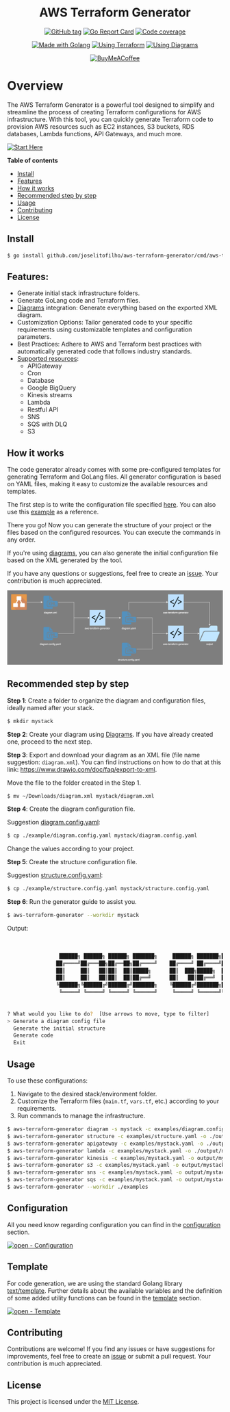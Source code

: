<div align="center">

# AWS Terraform Generator

[![GitHub tag](https://img.shields.io/github/release/joselitofilho/aws-terraform-generator?include_prereleases=&sort=semver&color=2ea44f&style=for-the-badge)](https://github.com/joselitofilho/aws-terraform-generator/releases/)
[![Go Report Card](https://goreportcard.com/badge/github.com/joselitofilho/aws-terraform-generator?style=for-the-badge)](https://goreportcard.com/report/github.com/joselitofilho/aws-terraform-generator)
[![Code coverage](https://img.shields.io/badge/Coverage-94.3%25-2ea44f?style=for-the-badge)](#)

[![Made with Golang](https://img.shields.io/badge/Golang-1.21.6-blue?logo=go&logoColor=white&style=for-the-badge)](https://go.dev "Go to Golang homepage")
[![Using Terraform](https://img.shields.io/badge/Terraform-3.76.1-blueviolet?logo=terraform&logoColor=white&style=for-the-badge)](https://registry.terraform.io/providers/hashicorp/aws/3.76.1/docs "Go to Terraform docs")
[![Using Diagrams](https://img.shields.io/badge/diagrams.net-orange?logo=&logoColor=white&style=for-the-badge)](https://app.diagrams.net/ "Go to Diagrams homepage")

[![BuyMeACoffee](https://img.shields.io/badge/Buy%20Me%20a%20Coffee-ffdd00?style=for-the-badge&logo=buy-me-a-coffee&logoColor=black)](https://www.buymeacoffee.com/joselitofilho)

</div>

# Overview

The AWS Terraform Generator is a powerful tool designed to simplify and streamline the process of creating Terraform configurations for AWS infrastructure. With this tool, you can quickly generate Terraform code to provision AWS resources such as EC2 instances, S3 buckets, RDS databases, Lambda functions, API Gateways, and much more.

[![Start Here](https://img.shields.io/badge/start%20here-blue?style=for-the-badge)](#recommended-step-by-step)

**Table of contents**

- [Install](#install)
- [Features](#features)
- [How it works](#how-it-works)
- [Recommended step by step](#recommended-step-by-step)
- [Usage](#usage)
- [Contributing](#contributing)
- [License](#license)

## Install

 ```bash
 $ go install github.com/joselitofilho/aws-terraform-generator/cmd/aws-terraform-generator@latest
 ```

## Features:
- Generate initial stack infrastructure folders.
- Generate GoLang code and Terraform files.
- [Diagrams](https://app.diagrams.net/) integration: Generate everything based on the exported XML diagram.
- Customization Options: Tailor generated code to your specific requirements using customizable templates and configuration parameters.
- Best Practices: Adhere to AWS and Terraform best practices with automatically generated code that follows industry standards.
- [Supported resources](https://drive.google.com/file/d/1Lrh6SikW1bvGXrfJLRDFBB4BChQdAPqz/view?usp=sharing):
    - APIGateway
    - Cron
    - Database
    - Google BigQuery
    - Kinesis streams
    - Lambda
    - Restful API
    - SNS
    - SQS with DLQ
    - S3

## How it works

The code generator already comes with some pre-configured templates for generating Terraform and GoLang files. All generator 
configuration is based on YAML files, making it easy to customize the available resources and templates.

The first step is to write the configuration file specified [here](CONFIGURATION.md). You can also use this [example](example/) as a reference.

There you go! Now you can generate the structure of your project or the files based on the configured resources. You can execute the commands in any order.

If you're using [diagrams](https://app.diagrams.net/), you can also generate the initial configuration file based on the XML generated by the tool.

If you have any questions or suggestions, feel free to create an [issue](https://github.com/joselitofilho/aws-terraform-generator/issues). Your contribution is much appreciated.

<div style="text-align:center"><img src="assets/general-overview.svg" /></div>

## Recommended step by step

**Step 1**: Create a folder to organize the diagram and configuration files, ideally named after your stack.
```bash
$ mkdir mystack
```

**Step 2**: Create your diagram using [Diagrams](https://app.diagrams.net/). If you have already created one, proceed to the next step.

**Step 3**: Export and download your diagram as an XML file (file name suggestion: `diagram.xml`).
You can find instructions on how to do that at this link: https://www.drawio.com/doc/faq/export-to-xml.

Move the file to the folder created in the Step 1.

```bash
$ mv ~/Downloads/diagram.xml mystack/diagram.xml
```

**Step 4**: Create the diagram configuration file.

Suggestion [diagram.config.yaml](./example/diagram.config.yaml):
```bash
$ cp ./example/diagram.config.yaml mystack/diagram.config.yaml
```

Change the values according to your project.

**Step 5**: Create the structure configuration file.

Suggestion [structure.config.yaml](./example/structure.config.yaml):
```bash
$ cp ./example/structure.config.yaml mystack/structure.config.yaml
```

**Step 6**: Run the generator guide to assist you.

```bash
$ aws-terraform-generator --workdir mystack
```

Output:
```bash


                 ██████╗ ██████╗ ██████╗ ███████╗     ██████╗ ███████╗███╗   ██╗
                ██╔════╝██╔═══██╗██╔══██╗██╔════╝    ██╔════╝ ██╔════╝████╗  ██║
                ██║     ██║   ██║██║  ██║█████╗      ██║  ███╗█████╗  ██╔██╗ ██║
                ██║     ██║   ██║██║  ██║██╔══╝      ██║   ██║██╔══╝  ██║╚██╗██║
                ╚██████╗╚██████╔╝██████╔╝███████╗    ╚██████╔╝███████╗██║ ╚████║
                 ╚═════╝ ╚═════╝ ╚═════╝ ╚══════╝     ╚═════╝ ╚══════╝╚═╝  ╚═══╝


? What would you like to do?  [Use arrows to move, type to filter]
> Generate a diagram config file
  Generate the initial structure
  Generate code
  Exit
```

## Usage

To use these configurations:

1. Navigate to the desired stack/environment folder.
2. Customize the Terraform files (`main.tf`, `vars.tf`, etc.) according to your requirements.
3. Run commands to manage the infrastructure.
```bash
$ aws-terraform-generator diagram -s mystack -c examples/diagram.config.yaml -d examples/diagram.drawio.xml -o examples/mystack.yaml
$ aws-terraform-generator structure -c examples/structure.yaml -o ./output
$ aws-terraform-generator apigateway -c examples/mystack.yaml -o ./output
$ aws-terraform-generator lambda -c examples/mystack.yaml -o ./output/mystack
$ aws-terraform-generator kinesis -c examples/mystack.yaml -o output/mystack
$ aws-terraform-generator s3 -c examples/mystack.yaml -o output/mystack
$ aws-terraform-generator sns -c examples/mystack.yaml -o output/mystack
$ aws-terraform-generator sqs -c examples/mystack.yaml -o output/mystack
$ aws-terraform-generator --workdir ./examples
```

## Configuration

All you need know regarding configuration you can find in the [configuration](CONFIGURATION.md) section.

[![open - Configuration](https://img.shields.io/badge/open-configuration-blue?style=for-the-badge)](CONFIGURATION.md "Go to configuration")

## Template

For code generation, we are using the standard Golang library [text/template](https://pkg.go.dev/text/template). Further details about the available variables and the definition of some added utility functions can be found in the [template](TEMPLATE.md) section.

[![open - Template](https://img.shields.io/badge/open-template-blue?style=for-the-badge)](TEMPLATE.md "Go to configuration")

## Contributing

Contributions are welcome! If you find any issues or have suggestions for improvements, feel free to create an [issue](https://github.com/joselitofilho/aws-terraform-generator/issues) or submit a pull request. Your contribution is much appreciated.

## License

This project is licensed under the [MIT License](LICENSE).
